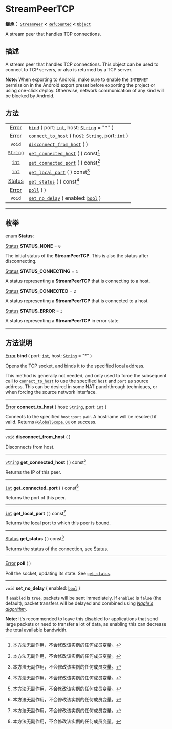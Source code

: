 <!-- ⚠ 请勿编辑本文件 ⚠ -->
<!-- 本文档使用脚本从 WeDot 引擎源码仓库生成。 -->
<!-- 生成脚本：https://github.com/WeDot-Engine/WeDot/tree/4.3/doc/tools/make_md.py； -->
<!-- 原文件：https://github.com/WeDot-Engine/WeDot/tree/4.3/doc/classes/StreamPeerTCP.xml。 -->

<div id="_class_streampeertcp"></div>

# StreamPeerTCP

**继承：** [`StreamPeer`](class_streampeer.md) **<** [`RefCounted`](class_refcounted.md) **<** [`Object`](class_object.md)

A stream peer that handles TCP connections.

## 描述

A stream peer that handles TCP connections. This object can be used to connect to TCP servers, or also is returned by a TCP server.

 **Note:** When exporting to Android, make sure to enable the `INTERNET` permission in the Android export preset before exporting the project or using one-click deploy. Otherwise, network communication of any kind will be blocked by Android.

## 方法

|||
|:-:|:--|
| [Error](#enum_@globalscope_error)    | [`bind`](class_streampeertcpmd#class_streampeertcp_method_bind) ( port: [`int`](class_int.md), host: [`String`](class_string.md) = "*" )                 |
| [Error](#enum_@globalscope_error)    | [`connect_to_host`](class_streampeertcpmd#class_streampeertcp_method_connect_to_host) ( host: [`String`](class_string.md), port: [`int`](class_int.md) ) |
| `void`                               | [`disconnect_from_host`](class_streampeertcpmd#class_streampeertcp_method_disconnect_from_host) ( )                                                      |
| [`String`](class_string.md)          | [`get_connected_host`](class_streampeertcpmd#class_streampeertcp_method_get_connected_host) ( ) const[^const]                                            |
| [`int`](class_int.md)                | [`get_connected_port`](class_streampeertcpmd#class_streampeertcp_method_get_connected_port) ( ) const[^const]                                            |
| [`int`](class_int.md)                | [`get_local_port`](class_streampeertcpmd#class_streampeertcp_method_get_local_port) ( ) const[^const]                                                    |
| [Status](#enum_streampeertcp_status) | [`get_status`](class_streampeertcpmd#class_streampeertcp_method_get_status) ( ) const[^const]                                                            |
| [Error](#enum_@globalscope_error)    | [`poll`](class_streampeertcpmd#class_streampeertcp_method_poll) ( )                                                                                      |
| `void`                               | [`set_no_delay`](class_streampeertcpmd#class_streampeertcp_method_set_no_delay) ( enabled: [`bool`](class_bool.md) )                                     |

<!-- rst-class:: classref-section-separator -->

---

## 枚举

<div id="_class_enum_streampeertcp_status"></div>

enum **Status**: <div id="enum_streampeertcp_status"></div>

<div id="_class_streampeertcp_constant_status_none"></div>

[Status](#enum_streampeertcp_status) **STATUS_NONE** = ``0``

The initial status of the **StreamPeerTCP**. This is also the status after disconnecting.

<div id="_class_streampeertcp_constant_status_connecting"></div>

[Status](#enum_streampeertcp_status) **STATUS_CONNECTING** = ``1``

A status representing a **StreamPeerTCP** that is connecting to a host.

<div id="_class_streampeertcp_constant_status_connected"></div>

[Status](#enum_streampeertcp_status) **STATUS_CONNECTED** = ``2``

A status representing a **StreamPeerTCP** that is connected to a host.

<div id="_class_streampeertcp_constant_status_error"></div>

[Status](#enum_streampeertcp_status) **STATUS_ERROR** = ``3``

A status representing a **StreamPeerTCP** in error state.

<!-- rst-class:: classref-section-separator -->

---

## 方法说明

<div id="_class_streampeertcp_method_bind"></div>

[Error](#enum_@globalscope_error) **bind** ( port: [`int`](class_int.md), host: [`String`](class_string.md) = "*" )<div id="class_streampeertcp_method_bind"></div>

Opens the TCP socket, and binds it to the specified local address.

This method is generally not needed, and only used to force the subsequent call to [`connect_to_host`](#class_streampeertcp_method_connect_to_host) to use the specified `host` and `port` as source address. This can be desired in some NAT punchthrough techniques, or when forcing the source network interface.

<!-- rst-class:: classref-item-separator -->

---

<div id="_class_streampeertcp_method_connect_to_host"></div>

[Error](#enum_@globalscope_error) **connect_to_host** ( host: [`String`](class_string.md), port: [`int`](class_int.md) )<div id="class_streampeertcp_method_connect_to_host"></div>

Connects to the specified `host:port` pair. A hostname will be resolved if valid. Returns [`@GlobalScope.OK`](#class_@globalscope_constant_ok) on success.

<!-- rst-class:: classref-item-separator -->

---

<div id="_class_streampeertcp_method_disconnect_from_host"></div>

`void` **disconnect_from_host** ( )<div id="class_streampeertcp_method_disconnect_from_host"></div>

Disconnects from host.

<!-- rst-class:: classref-item-separator -->

---

<div id="_class_streampeertcp_method_get_connected_host"></div>

[`String`](class_string.md) **get_connected_host** ( ) const[^const]<div id="class_streampeertcp_method_get_connected_host"></div>

Returns the IP of this peer.

<!-- rst-class:: classref-item-separator -->

---

<div id="_class_streampeertcp_method_get_connected_port"></div>

[`int`](class_int.md) **get_connected_port** ( ) const[^const]<div id="class_streampeertcp_method_get_connected_port"></div>

Returns the port of this peer.

<!-- rst-class:: classref-item-separator -->

---

<div id="_class_streampeertcp_method_get_local_port"></div>

[`int`](class_int.md) **get_local_port** ( ) const[^const]<div id="class_streampeertcp_method_get_local_port"></div>

Returns the local port to which this peer is bound.

<!-- rst-class:: classref-item-separator -->

---

<div id="_class_streampeertcp_method_get_status"></div>

[Status](#enum_streampeertcp_status) **get_status** ( ) const[^const]<div id="class_streampeertcp_method_get_status"></div>

Returns the status of the connection, see [Status](#enum_streampeertcp_status).

<!-- rst-class:: classref-item-separator -->

---

<div id="_class_streampeertcp_method_poll"></div>

[Error](#enum_@globalscope_error) **poll** ( )<div id="class_streampeertcp_method_poll"></div>

Poll the socket, updating its state. See [`get_status`](#class_streampeertcp_method_get_status).

<!-- rst-class:: classref-item-separator -->

---

<div id="_class_streampeertcp_method_set_no_delay"></div>

`void` **set_no_delay** ( enabled: [`bool`](class_bool.md) )<div id="class_streampeertcp_method_set_no_delay"></div>

If `enabled` is `true`, packets will be sent immediately. If `enabled` is `false` (the default), packet transfers will be delayed and combined using [*Nagle's algorithm*](https://en.wikipedia.org/wiki/Nagle%27s_algorithm).

 **Note:** It's recommended to leave this disabled for applications that send large packets or need to transfer a lot of data, as enabling this can decrease the total available bandwidth.

[^virtual]: 本方法通常需要用户覆盖才能生效。
[^const]: 本方法无副作用，不会修改该实例的任何成员变量。
[^vararg]: 本方法除了能接受在此处描述的参数外，还能够继续接受任意数量的参数。
[^constructor]: 本方法用于构造某个类型。
[^static]: 调用本方法无需实例，可直接使用类名进行调用。
[^operator]: 本方法描述的是使用本类型作为左操作数的有效运算符。
[^bitfield]: 这个值是由下列位标志构成位掩码的整数。
[^void]: 无返回值。
